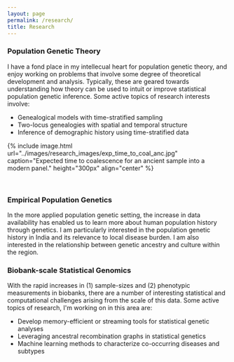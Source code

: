 ```yaml
---
layout: page
permalink: /research/
title: Research
---
```


<!-- TODO: need to align this along relevant themes -->
<!-- My research interests span both theoretical and applied population genetics - particularly within humans. Much of this research is motivated by both the increasing availibility of diverse genomic data types (e.g. ancient DNA) and studies of complex traits. Some recent topics of interest have been:
	
* The demographic history of isolated populations
* The spatial distribution of variants shared between ancient and modern samples
* Multi-locus models of genetic variation with serial sampling
* Statistical genetic methods for biobank-scale data -->

### Population Genetic Theory

I have a fond place in my intellecual heart for population genetic theory, and enjoy working on problems that involve some degree of theoretical development and analysis. Typically, these are geared towards understanding how theory can be used to intuit or improve statistical population genetic inference. Some active topics of research interests involve: 

* Genealogical models with time-stratified sampling
* Two-locus genealogies with spatial and temporal structure
* Inference of demographic history using time-stratified data  

{% include image.html url="../images/research_images/exp_time_to_coal_anc.jpg" caption="Expected time to coalescence for an ancient sample into a modern panel." height="300px" align="center" %}

&nbsp;


### Empirical Population Genetics

In the more applied population genetic setting, the increase in data availability has enabled us to learn more about human population history through genetics. I am particularly interested in the population genetic history in India and its relevance to local disease burden. I am also interested in the relationship between genetic ancestry and culture within the region.

### Biobank-scale Statistical Genomics

With the rapid increases in (1) sample-sizes and (2) phenotypic measurements in biobanks, there are a number of interesting statistical and computational challenges arising from the scale of this data. Some active topics of research, I'm working on in this area are:

* Develop memory-efficient or streaming tools for statistical genetic analyses
* Leveraging ancestral recombination graphs in statistical genetics
* Machine learning methods to characterize co-occurring diseases and subtypes

